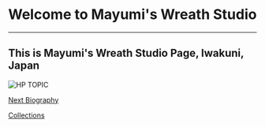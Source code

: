 # Welcome to Mayumi's Wreath Studio
--------------------------------
## This is Mayumi's Wreath Studio Page, Iwakuni, Japan

![HP TOPIC](https://user-images.githubusercontent.com/55659971/66178934-0c7b2c00-e6a2-11e9-904b-d75aa2606e4e.jpg)


[Next Biography](bio)

[Collections](topic)
